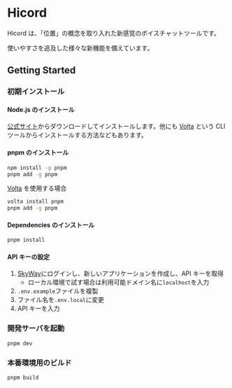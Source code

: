 # Hicord

Hicord は、「位置」の概念を取り入れた新感覚のボイスチャットツールです。

使いやすさを追及した様々な新機能を備えています。

## Getting Started

### 初期インストール

#### Node.js のインストール

[公式サイト](https://nodejs.org/)からダウンロードしてインストールします。他にも [Volta](https://volta.sh) という CLI ツールからインストールする方法などもあります。

#### pnpm のインストール

```bash
npm install -g pnpm
pnpm add -g pnpm
```

[Volta](https://volta.sh/) を使用する場合

```bash
volta install pnpm
pnpm add -g pnpm
```

#### Dependencies のインストール

```bash
pnpm install
```

#### API キーの設定

1. [SkyWay](https://webrtc.ecl.ntt.com)にログインし、新しいアプリケーションを作成し、API キーを取得
   - ローカル環境で試す場合は利用可能ドメイン名に`localhost`を入力
2. `.env.example`ファイルを複製
3. ファイル名を`.env.local`に変更
4. API キーを入力

### 開発サーバを起動

```bash
pnpm dev
```

### 本番環境用のビルド

```bash
pnpm build
```
